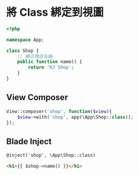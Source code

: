 # 將 Class 綁定到視圖

```php
<?php

namespace App;

class Shop {
    // 顯示商店名稱
    public function name() {
        return 'KJ Shop';
    }
}
```

## View Composer

```php
View::composer('shop', function($view){
    $view->with('shop', app(\App\Shop::class));
});
```


## Blade Inject

```html
@inject('shop', \App\Shop::class)

<h1>{{ $shop->name() }}</h1>
```
